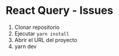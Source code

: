 # React Query - Issues

1. Clonar repositorio
2. Ejecutar `yarn install`
3. Abrir el URL del proyecto
4. yarn dev
